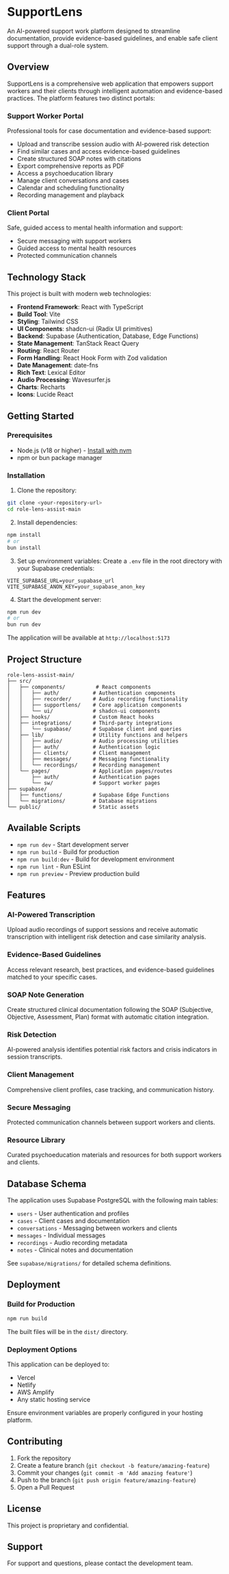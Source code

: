 # SupportLens

An AI-powered support work platform designed to streamline documentation, provide evidence-based guidelines, and enable safe client support through a dual-role system.

## Overview

SupportLens is a comprehensive web application that empowers support workers and their clients through intelligent automation and evidence-based practices. The platform features two distinct portals:

### Support Worker Portal
Professional tools for case documentation and evidence-based support:
- Upload and transcribe session audio with AI-powered risk detection
- Find similar cases and access evidence-based guidelines
- Create structured SOAP notes with citations
- Export comprehensive reports as PDF
- Access a psychoeducation library
- Manage client conversations and cases
- Calendar and scheduling functionality
- Recording management and playback

### Client Portal
Safe, guided access to mental health information and support:
- Secure messaging with support workers
- Guided access to mental health resources
- Protected communication channels

## Technology Stack

This project is built with modern web technologies:

- **Frontend Framework**: React with TypeScript
- **Build Tool**: Vite
- **Styling**: Tailwind CSS
- **UI Components**: shadcn-ui (Radix UI primitives)
- **Backend**: Supabase (Authentication, Database, Edge Functions)
- **State Management**: TanStack React Query
- **Routing**: React Router
- **Form Handling**: React Hook Form with Zod validation
- **Date Management**: date-fns
- **Rich Text**: Lexical Editor
- **Audio Processing**: Wavesurfer.js
- **Charts**: Recharts
- **Icons**: Lucide React

## Getting Started

### Prerequisites

- Node.js (v18 or higher) - [Install with nvm](https://github.com/nvm-sh/nvm#installing-and-updating)
- npm or bun package manager

### Installation

1. Clone the repository:
```bash
git clone <your-repository-url>
cd role-lens-assist-main
```

2. Install dependencies:
```bash
npm install
# or
bun install
```

3. Set up environment variables:
Create a `.env` file in the root directory with your Supabase credentials:
```env
VITE_SUPABASE_URL=your_supabase_url
VITE_SUPABASE_ANON_KEY=your_supabase_anon_key
```

4. Start the development server:
```bash
npm run dev
# or
bun run dev
```

The application will be available at `http://localhost:5173`

## Project Structure

```
role-lens-assist-main/
├── src/
│   ├── components/          # React components
│   │   ├── auth/           # Authentication components
│   │   ├── recorder/       # Audio recording functionality
│   │   ├── supportlens/    # Core application components
│   │   └── ui/             # shadcn-ui components
│   ├── hooks/              # Custom React hooks
│   ├── integrations/       # Third-party integrations
│   │   └── supabase/       # Supabase client and queries
│   ├── lib/                # Utility functions and helpers
│   │   ├── audio/          # Audio processing utilities
│   │   ├── auth/           # Authentication logic
│   │   ├── clients/        # Client management
│   │   ├── messages/       # Messaging functionality
│   │   └── recordings/     # Recording management
│   └── pages/              # Application pages/routes
│       ├── auth/           # Authentication pages
│       └── sw/             # Support worker pages
├── supabase/
│   ├── functions/          # Supabase Edge Functions
│   └── migrations/         # Database migrations
└── public/                 # Static assets
```

## Available Scripts

- `npm run dev` - Start development server
- `npm run build` - Build for production
- `npm run build:dev` - Build for development environment
- `npm run lint` - Run ESLint
- `npm run preview` - Preview production build

## Features

### AI-Powered Transcription
Upload audio recordings of support sessions and receive automatic transcription with intelligent risk detection and case similarity analysis.

### Evidence-Based Guidelines
Access relevant research, best practices, and evidence-based guidelines matched to your specific cases.

### SOAP Note Generation
Create structured clinical documentation following the SOAP (Subjective, Objective, Assessment, Plan) format with automatic citation integration.

### Risk Detection
AI-powered analysis identifies potential risk factors and crisis indicators in session transcripts.

### Client Management
Comprehensive client profiles, case tracking, and communication history.

### Secure Messaging
Protected communication channels between support workers and clients.

### Resource Library
Curated psychoeducation materials and resources for both support workers and clients.

## Database Schema

The application uses Supabase PostgreSQL with the following main tables:
- `users` - User authentication and profiles
- `cases` - Client cases and documentation
- `conversations` - Messaging between workers and clients
- `messages` - Individual messages
- `recordings` - Audio recording metadata
- `notes` - Clinical notes and documentation

See `supabase/migrations/` for detailed schema definitions.

## Deployment

### Build for Production

```bash
npm run build
```

The built files will be in the `dist/` directory.

### Deployment Options

This application can be deployed to:
- Vercel
- Netlify
- AWS Amplify
- Any static hosting service

Ensure environment variables are properly configured in your hosting platform.

## Contributing

1. Fork the repository
2. Create a feature branch (`git checkout -b feature/amazing-feature`)
3. Commit your changes (`git commit -m 'Add amazing feature'`)
4. Push to the branch (`git push origin feature/amazing-feature`)
5. Open a Pull Request

## License

This project is proprietary and confidential.

## Support

For support and questions, please contact the development team.
